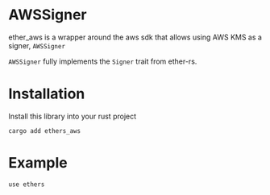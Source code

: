 # AWSSigner

ether_aws is a wrapper around the aws sdk that allows using AWS KMS as a signer, `AWSSigner`

`AWSSigner` fully implements the `Signer` trait from ether-rs. 


# Installation
Install this library into your rust project
```
cargo add ethers_aws
```

# Example
```
use ethers

```